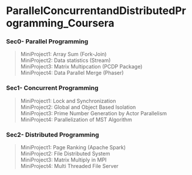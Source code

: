 # ParallelConcurrentandDistributedProgramming_Coursera
### Sec0- Parallel Programming
> MiniProject1: Array Sum (Fork-Join) <br>
> MiniProject2: Data statistics (Stream)<br>
> MiniProject3: Matrix Multipcation (PCDP Package)<br>
> MiniProject4: Data Parallel Merge (Phaser)<br>
### Sec1- Concurrent Programming
> MiniProject1: Lock and Synchronization<br>
> MiniProject2: Global and Object Based Isolation<br>
> MiniProject3: Prime Number Generation by Actor Parallelism<br>
> MiniProject4: Parallelization of MST Algorithm<br>
### Sec2- Distributed Programming
> MiniProject1: Page Ranking (Apache Spark)<br>
> MiniProject2: File Distributed System<br>
> MiniProject3: Matrix Multiply in MPI<br>
> MiniProject4: Multi Threaded File Server<br>
